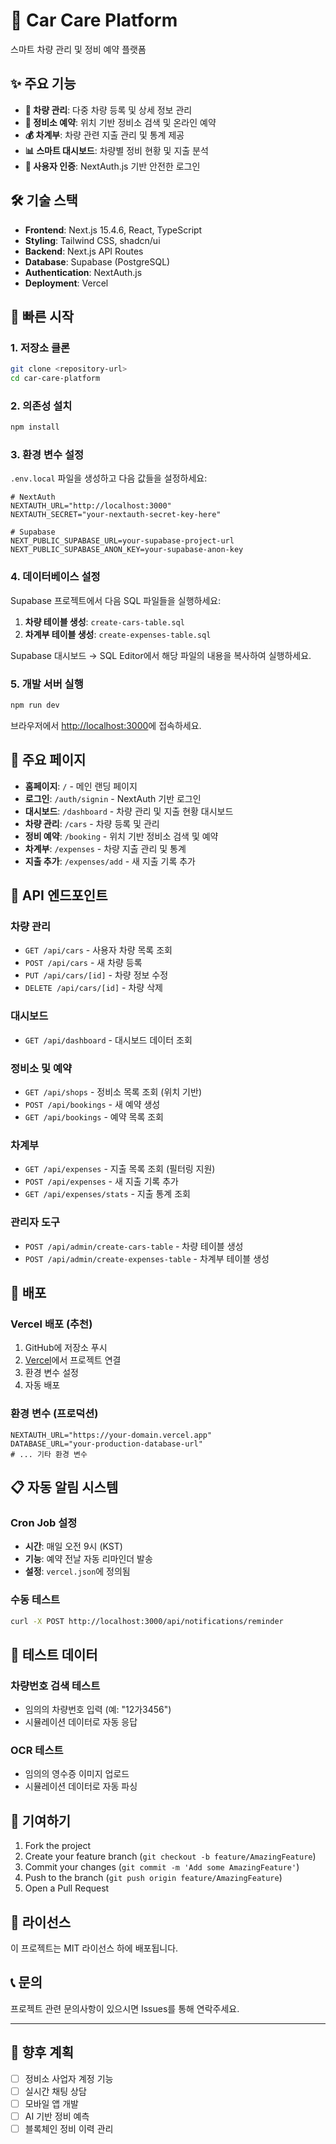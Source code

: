 # 🚗 Car Care Platform

스마트 차량 관리 및 정비 예약 플랫폼

## ✨ 주요 기능

- **🚙 차량 관리**: 다중 차량 등록 및 상세 정보 관리
- **📅 정비소 예약**: 위치 기반 정비소 검색 및 온라인 예약  
- **💰 차계부**: 차량 관련 지출 관리 및 통계 제공
- **📊 스마트 대시보드**: 차량별 정비 현황 및 지출 분석
- **🔐 사용자 인증**: NextAuth.js 기반 안전한 로그인

## 🛠 기술 스택

- **Frontend**: Next.js 15.4.6, React, TypeScript
- **Styling**: Tailwind CSS, shadcn/ui
- **Backend**: Next.js API Routes
- **Database**: Supabase (PostgreSQL)
- **Authentication**: NextAuth.js
- **Deployment**: Vercel

## 🚀 빠른 시작

### 1. 저장소 클론
```bash
git clone <repository-url>
cd car-care-platform
```

### 2. 의존성 설치
```bash
npm install
```

### 3. 환경 변수 설정

`.env.local` 파일을 생성하고 다음 값들을 설정하세요:

```env
# NextAuth
NEXTAUTH_URL="http://localhost:3000"
NEXTAUTH_SECRET="your-nextauth-secret-key-here"

# Supabase
NEXT_PUBLIC_SUPABASE_URL=your-supabase-project-url
NEXT_PUBLIC_SUPABASE_ANON_KEY=your-supabase-anon-key
```

### 4. 데이터베이스 설정

Supabase 프로젝트에서 다음 SQL 파일들을 실행하세요:

1. **차량 테이블 생성**: `create-cars-table.sql`
2. **차계부 테이블 생성**: `create-expenses-table.sql`

Supabase 대시보드 → SQL Editor에서 해당 파일의 내용을 복사하여 실행하세요.

### 5. 개발 서버 실행
```bash
npm run dev
```

브라우저에서 [http://localhost:3000](http://localhost:3000)에 접속하세요.

## 📱 주요 페이지

- **홈페이지**: `/` - 메인 랜딩 페이지
- **로그인**: `/auth/signin` - NextAuth 기반 로그인
- **대시보드**: `/dashboard` - 차량 관리 및 지출 현황 대시보드
- **차량 관리**: `/cars` - 차량 등록 및 관리
- **정비 예약**: `/booking` - 위치 기반 정비소 검색 및 예약
- **차계부**: `/expenses` - 차량 지출 관리 및 통계
- **지출 추가**: `/expenses/add` - 새 지출 기록 추가

## 🔧 API 엔드포인트

### 차량 관리
- `GET /api/cars` - 사용자 차량 목록 조회
- `POST /api/cars` - 새 차량 등록
- `PUT /api/cars/[id]` - 차량 정보 수정
- `DELETE /api/cars/[id]` - 차량 삭제

### 대시보드
- `GET /api/dashboard` - 대시보드 데이터 조회

### 정비소 및 예약
- `GET /api/shops` - 정비소 목록 조회 (위치 기반)
- `POST /api/bookings` - 새 예약 생성
- `GET /api/bookings` - 예약 목록 조회

### 차계부
- `GET /api/expenses` - 지출 목록 조회 (필터링 지원)
- `POST /api/expenses` - 새 지출 기록 추가  
- `GET /api/expenses/stats` - 지출 통계 조회

### 관리자 도구
- `POST /api/admin/create-cars-table` - 차량 테이블 생성
- `POST /api/admin/create-expenses-table` - 차계부 테이블 생성

## 🚀 배포

### Vercel 배포 (추천)
1. GitHub에 저장소 푸시
2. [Vercel](https://vercel.com)에서 프로젝트 연결
3. 환경 변수 설정
4. 자동 배포

### 환경 변수 (프로덕션)
```env
NEXTAUTH_URL="https://your-domain.vercel.app"
DATABASE_URL="your-production-database-url"
# ... 기타 환경 변수
```

## 📋 자동 알림 시스템

### Cron Job 설정
- **시간**: 매일 오전 9시 (KST)
- **기능**: 예약 전날 자동 리마인더 발송
- **설정**: `vercel.json`에 정의됨

### 수동 테스트
```bash
curl -X POST http://localhost:3000/api/notifications/reminder
```

## 🧪 테스트 데이터

### 차량번호 검색 테스트
- 임의의 차량번호 입력 (예: "12가3456")
- 시뮬레이션 데이터로 자동 응답

### OCR 테스트
- 임의의 영수증 이미지 업로드
- 시뮬레이션 데이터로 자동 파싱

## 🤝 기여하기

1. Fork the project
2. Create your feature branch (`git checkout -b feature/AmazingFeature`)
3. Commit your changes (`git commit -m 'Add some AmazingFeature'`)
4. Push to the branch (`git push origin feature/AmazingFeature`)
5. Open a Pull Request

## 📄 라이선스

이 프로젝트는 MIT 라이선스 하에 배포됩니다.

## 📞 문의

프로젝트 관련 문의사항이 있으시면 Issues를 통해 연락주세요.

---

## 🔮 향후 계획

- [ ] 정비소 사업자 계정 기능
- [ ] 실시간 채팅 상담
- [ ] 모바일 앱 개발
- [ ] AI 기반 정비 예측
- [ ] 블록체인 정비 이력 관리